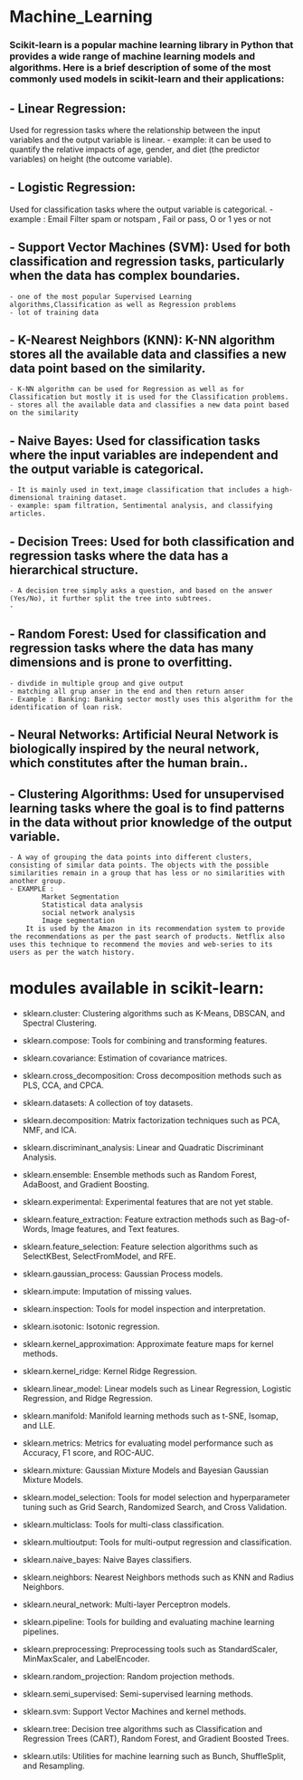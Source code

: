 # Machine_Learning

### Scikit-learn is a popular machine learning library in Python that provides a wide range of machine learning models and algorithms. Here is a brief description of some of the most commonly used models in scikit-learn and their applications:

## -  Linear Regression:
 Used for regression tasks where the relationship between the input variables and the output variable is linear.
    - example: it can be used to quantify the relative impacts of age, gender, and diet (the predictor variables) on height (the outcome variable).

## - Logistic Regression: 
Used for classification tasks where the output variable is categorical.
    - example : Email Filter spam or  notspam , Fail or pass, O or 1 yes or not

## -  Support Vector Machines (SVM): Used for both classification and regression tasks, particularly when the data has complex boundaries.
    - one of the most popular Supervised Learning algorithms,Classification as well as Regression problems
    - lot of training data 

## - K-Nearest Neighbors (KNN): K-NN algorithm stores all the available data and classifies a new data point based on the similarity.
    - K-NN algorithm can be used for Regression as well as for Classification but mostly it is used for the Classification problems.
    - stores all the available data and classifies a new data point based on the similarity

## - Naive Bayes: Used for classification tasks where the input variables are independent and the output variable is categorical.
    - It is mainly used in text,image classification that includes a high-dimensional training dataset.
    - example: spam filtration, Sentimental analysis, and classifying articles.

## - Decision Trees: Used for both classification and regression tasks where the data has a hierarchical structure.
    - A decision tree simply asks a question, and based on the answer (Yes/No), it further split the tree into subtrees.
    - 

## - Random Forest: Used for classification and regression tasks where the data has many dimensions and is prone to overfitting.
    - divdide in multiple group and give output
    - matching all grup anser in the end and then return anser 
    - Example : Banking: Banking sector mostly uses this algorithm for the identification of loan risk.

## - Neural Networks: Artificial Neural Network is biologically inspired by the neural network, which constitutes after the human brain..

## - Clustering Algorithms: Used for unsupervised learning tasks where the goal is to find patterns in the data without prior knowledge of the output variable.
    - A way of grouping the data points into different clusters, consisting of similar data points. The objects with the possible similarities remain in a group that has less or no similarities with another group. 
    - EXAMPLE :
            Market Segmentation
            Statistical data analysis
            social network analysis
            Image segmentation
        It is used by the Amazon in its recommendation system to provide the recommendations as per the past search of products. Netflix also uses this technique to recommend the movies and web-series to its users as per the watch history.


# modules available in scikit-learn:

- sklearn.cluster: 
    Clustering algorithms such as K-Means, DBSCAN, and Spectral Clustering.

- sklearn.compose: 
    Tools for combining and transforming features.

- sklearn.covariance:
    Estimation of covariance matrices.

- sklearn.cross_decomposition: 
    Cross decomposition methods such as PLS, CCA, and CPCA.

- sklearn.datasets: 
    A collection of toy datasets.

- sklearn.decomposition: 
    Matrix factorization techniques such as PCA, NMF, and ICA.

- sklearn.discriminant_analysis:
    Linear and Quadratic Discriminant Analysis.

- sklearn.ensemble: 
    Ensemble methods such as Random Forest, AdaBoost, and Gradient Boosting.

- sklearn.experimental: 
    Experimental features that are not yet stable.

- sklearn.feature_extraction: 
    Feature extraction methods such as Bag-of-Words, Image features, and Text features.

- sklearn.feature_selection: 
    Feature selection algorithms such as SelectKBest, SelectFromModel, and RFE.

- sklearn.gaussian_process:
    Gaussian Process models.

- sklearn.impute: 
    Imputation of missing values.

- sklearn.inspection: 
    Tools for model inspection and interpretation.

- sklearn.isotonic: 
    Isotonic regression.

- sklearn.kernel_approximation: 
    Approximate feature maps for kernel methods.

- sklearn.kernel_ridge: 
    Kernel Ridge Regression.

- sklearn.linear_model: 
Linear models such as Linear Regression, Logistic Regression, and Ridge Regression.

- sklearn.manifold:
    Manifold learning methods such as t-SNE, Isomap, and LLE.

- sklearn.metrics: 
    Metrics for evaluating model performance such as Accuracy, F1 score, and ROC-AUC.

- sklearn.mixture: 
    Gaussian Mixture Models and Bayesian Gaussian Mixture Models.

- sklearn.model_selection: 
    Tools for model selection and hyperparameter tuning such as Grid Search, Randomized Search, and Cross Validation.

- sklearn.multiclass: 
    Tools for multi-class classification.

- sklearn.multioutput: 
    Tools for multi-output regression and classification.

- sklearn.naive_bayes: 
    Naive Bayes classifiers.

- sklearn.neighbors: 
    Nearest Neighbors methods such as KNN and Radius Neighbors.

- sklearn.neural_network: 
Multi-layer Perceptron models.

- sklearn.pipeline: 
    Tools for building and evaluating machine learning pipelines.

- sklearn.preprocessing: 
    Preprocessing tools such as StandardScaler, MinMaxScaler, and LabelEncoder.

- sklearn.random_projection: 
    Random projection methods.

- sklearn.semi_supervised: 
    Semi-supervised learning methods.

- sklearn.svm: 
    Support Vector Machines and kernel methods.

- sklearn.tree: 
    Decision tree algorithms such as Classification and Regression Trees (CART), Random Forest, and Gradient Boosted Trees.

- sklearn.utils: 
    Utilities for machine learning such as Bunch, ShuffleSplit, and Resampling.

